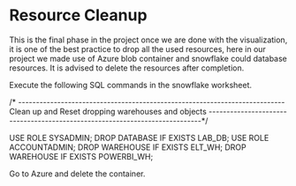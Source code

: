 # Resource Cleanup
This is the final phase in the project once we are done with the visualization, it is one of the best practice to drop all the used resources, here in our project
we made use of Azure blob container and snowflake could database resources. It is advised to delete the resources after completion.

Execute the following SQL commands in the snowflake worksheet.


/* ---------------------------------------------------------------------------
   Clean up and Reset dropping warehouses and objects
----------------------------------------------------------------------------*/

USE ROLE SYSADMIN;
DROP DATABASE IF EXISTS LAB_DB;
USE ROLE ACCOUNTADMIN;
DROP WAREHOUSE IF EXISTS ELT_WH;
DROP WAREHOUSE IF EXISTS POWERBI_WH;

Go to Azure and delete the container.
